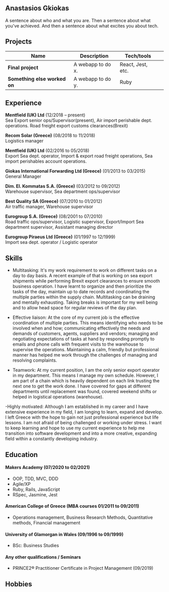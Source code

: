 ## Anastasios Gkiokas

A sentence about who and what you are. Then a sentence about what you've achieved. And then a sentence about what excites you about tech.

## Projects

| Name                         | Description       | Tech/tools        |                 |
| ---------------------------- | ----------------- | ----------------- |-----------------|
| **Final project**            | A webapp to do x. | React, Jest, etc. |                 |
| **Something else worked on** | A webapp to do y. | Ruby              |                 |

## Experience

**Mentfield (UK) Ltd** (12/2018 – present)  
Sea Export senior ops/Supervisor(present), Air import perishable dept. operations.
Road freight export customs clearances(Brexit)


**Recom Solar (Greece)** (08/2018 to 11/2018)  
Logistics manager


**Mentfield (UK) Ltd** (02/2016 to 05/2018)  
Export Sea dept. operator, Import  &		export road freight operations, Sea import perishables account operations.


**Giokas International Forwarding Ltd (Greece)** (01/2013 to 03/2015)  
General Manager


**Dim. El. Kommatas S.A. (Greece)** (03/2012 to 09/2012)  
Warehouse supervisor, Sea department ops/supervisor 


**Best Quality SA (Greece)** (07/2010 to 01/2012)  
Air traffic manager, Warehouse supervisor 


**Eurogroup S.A. (Greece)** (08/2001 to 07/2010)  
Road traffic ops/supervisor, Logistic supervisor, Export/Import Sea department supervisor, Assistant managing director


**Eurogroup Piraeus Ltd (Greece)** (01/1997 to 12/1999)  
Import sea dept. operator / Logistic operator 


## Skills

- Multitasking:  It's my work requirement to work on different tasks on a day to day basis. A recent example of that is working on sea export shipments while performing Brexit export clearances to ensure smooth business operation. I have learnt to organize and then prioritize  the tasks of the day, maintain up to date records and coordinating the multiple parties within the supply chain. Multitasking can be draining and mentally exhausting. Taking breaks is important for my well being and to allow head space for regular reviews of the day plan.

-  Effective liaison: At the core of my current job is the effective coordination of multiple parties. This means identifying who needs to be involved when and how; communicating effectively the needs and demands of customers, agents, suppliers and vendors; managing and negotiating expectations of tasks at hand by responding promptly to emails and phone calls with frequent visits to the warehouse to supervise the operations. Maintaining a calm, friendly but professional manner has helped me work through the challenges of managing and resolving complaints.

- Teamwork: At my current position, I am the only senior export operator in my department. This means I manage my own schedule.  However, I am part of a chain which is heavily dependent on each link trusting the next one to get the work done. I have covered for gaps at different departments until replacement was found, covered weekend shifts or helped in logistical operations (warehouse).

-Highly motivated: Although I am established in my career and I have extensive experience in my field, I am longing to learn, expand and develop. I left Greece with the hope to gain not just professional experience but life lessons. I am not afraid of being challenged or working under stress. I want to keep learning and hope to use my current experience to help me transition into software development and into a more creative, expanding field within a constantly developing industry. 


## Education

#### Makers Academy (07/2020 to 02/2021)

- OOP, TDD, MVC, DDD
- Agile/XP
- Ruby, Rails, JavaScript
- RSpec, Jasmine, Jest 


#### American College of Greece (MBA courses 01/2011 to 09/2011)

- Operations management, Business Research Methods, Quantitative methods, Financial management

#### University of Glamorgan in Wales (09/1996 to 09/1999)

- BSc: Business Studies 


#### Any other qualifications / Seminars

- PRINCE2® Practitioner Certificate in Project Management (09/2019)

 
## Hobbies

